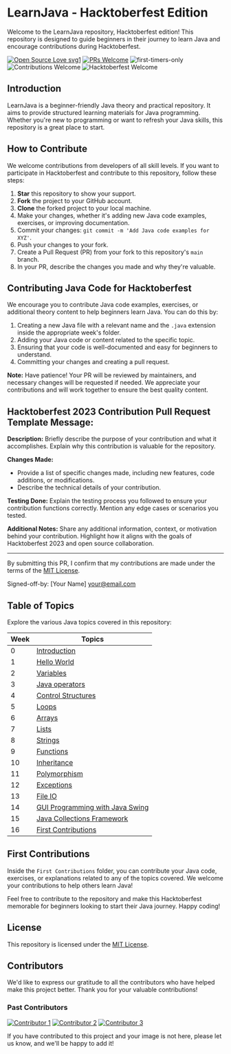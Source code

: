 # LearnJava - Hacktoberfest Edition

Welcome to the LearnJava repository, Hacktoberfest edition! This repository is designed to guide beginners in their journey to learn Java and encourage contributions during Hacktoberfest.

[![Open Source Love svg1](https://badges.frapsoft.com/os/v1/open-source.svg?v=103)](https://github.com/ellerbrock/open-source-badges/)
[![PRs Welcome](https://img.shields.io/badge/PRs-welcome-brightgreen.svg?style=flat-square)](http://makeapullrequest.com)
![first-timers-only](https://img.shields.io/badge/first--timers--only-friendly-yellow.svg?style=flat)
![Contributions Welcome](https://img.shields.io/static/v1.svg?label=Contributions&message=Welcome&color=0059b3&style=flat-square)
![Hacktoberfest Welcome](https://img.shields.io/static/v1.svg?label=Hacktoberfest&message=Welcome&color=0059b3&style=flat-square)

## Introduction

LearnJava is a beginner-friendly Java theory and practical repository. It aims to provide structured learning materials for Java programming. Whether you're new to programming or want to refresh your Java skills, this repository is a great place to start.

## How to Contribute

We welcome contributions from developers of all skill levels. If you want to participate in Hacktoberfest and contribute to this repository, follow these steps:

1. **Star** this repository to show your support.
2. **Fork** the project to your GitHub account.
3. **Clone** the forked project to your local machine.
4. Make your changes, whether it's adding new Java code examples, exercises, or improving documentation.
5. Commit your changes: `git commit -m 'Add Java code examples for XYZ'`.
6. Push your changes to your fork.
7. Create a Pull Request (PR) from your fork to this repository's `main` branch.
8. In your PR, describe the changes you made and why they're valuable.

## Contributing Java Code for Hacktoberfest

We encourage you to contribute Java code examples, exercises, or additional theory content to help beginners learn Java. You can do this by:

1. Creating a new Java file with a relevant name and the `.java` extension inside the appropriate week's folder.
2. Adding your Java code or content related to the specific topic.
3. Ensuring that your code is well-documented and easy for beginners to understand.
4. Committing your changes and creating a pull request.

**Note:** Have patience! Your PR will be reviewed by maintainers, and necessary changes will be requested if needed. We appreciate your contributions and will work together to ensure the best quality content.

## Hacktoberfest 2023 Contribution Pull Request Template Message:

**Description:** Briefly describe the purpose of your contribution and what it accomplishes. Explain why this contribution is valuable for the repository.

**Changes Made:**
- Provide a list of specific changes made, including new features, code additions, or modifications.
- Describe the technical details of your contribution.

**Testing Done:** Explain the testing process you followed to ensure your contribution functions correctly. Mention any edge cases or scenarios you tested.

**Additional Notes:** Share any additional information, context, or motivation behind your contribution. Highlight how it aligns with the goals of Hacktoberfest 2023 and open source collaboration.

---

By submitting this PR, I confirm that my contributions are made under the terms of the [MIT License](LICENSE).

Signed-off-by: [Your Name] <your@email.com>


## Table of Topics

Explore the various Java topics covered in this repository:

| Week | Topics |
| ---- | ------ |
| 0    | [Introduction](./00_Introduction/introduction.md) |
| 1    | [Hello World](./01_Hello_world/hello_world.md) |
| 2    | [Variables](./02_Variables/variables.md) |
| 3    | [Java operators](./03_Operators/operators.md) |
| 4    | [Control Structures](./04_Control_structures/control_structures.md) |
| 5    | [Loops](./05_Loops/loops.md) |
| 6    | [Arrays](./06_Arrays/arrays.md) |
| 7    | [Lists](./07_Lists/lists.md) |
| 8    | [Strings](./08_Strings/strings.md) |
| 9    | [Functions](./09_Functions/functions.md) |
| 10   | [Inheritance](./10_Inheritance/inheritance.md) |
| 11   | [Polymorphism](./11_Polymorphism/polymorphism.md) |
| 12   | [Exceptions](./12_Exceptions/exceptions.md) |
| 13   | [File IO](./13_File_io/file_io.md) |
| 14   | [GUI Programming with Java Swing](./14_GUI_programming/gui_programming.md) |
| 15   | [Java Collections Framework](./15_Frameworks/frameworks.md) |
| 16   | [First Contributions](./16_FirstContribution) |

## First Contributions

Inside the `First Contributions` folder, you can contribute your Java code, exercises, or explanations related to any of the topics covered. We welcome your contributions to help others learn Java!

Feel free to contribute to the repository and make this Hacktoberfest memorable for beginners looking to start their Java journey. Happy coding!

## License

This repository is licensed under the [MIT License](LICENSE).

## Contributors

We'd like to express our gratitude to all the contributors who have helped make this project better. Thank you for your valuable contributions!

### Past Contributors

[![Contributor 1](https://avatars.githubusercontent.com/u/110519406?s=400&u=ed175901d055e3f6a5678223235955a884380a11&v=4)](https://github.com/tangorishi)
[![Contributor 2](https://avatars.githubusercontent.com/u/122040215?s=150)](https://github.com/competitiveblood)
[![Contributor 3](https://avatars.githubusercontent.com/u/138291073?s=150)](https://github.com/dracocodess)


If you have contributed to this project and your image is not here, please let us know, and we'll be happy to add it!





